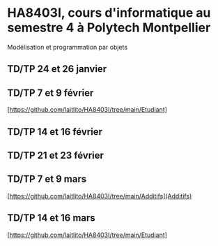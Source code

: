 # HA8403I, cours d'informatique au semestre 4 à Polytech Montpellier
Modélisation et programmation par objets

## TD/TP 24 et 26 janvier


## TD/TP 7 et 9 février

[https://github.com/laitlito/HA8403I/tree/main/Etudiant]

## TD/TP 14 et 16 février

## TD/TP 21 et 23 février

## TD/TP 7 et 9 mars
[https://github.com/laitlito/HA8403I/tree/main/Additifs](Additifs)


## TD/TP 14 et 16 mars

[https://github.com/laitlito/HA8403I/tree/main/Etudiant]
